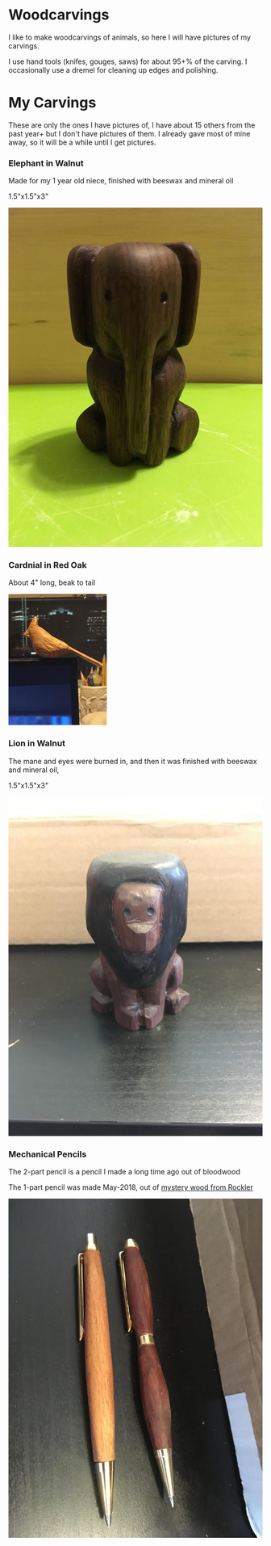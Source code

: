 # Woodcarvings
I like to make woodcarvings of animals, so here I will have pictures of my carvings.

I use hand tools (knifes, gouges, saws) for about 95+% of the carving. I occasionally use a dremel for cleaning up edges and polishing.


# My Carvings
These are only the ones I have pictures of, I have about 15 others from the past year+ but I don't have pictures of them. I already gave most of mine away, so it will be a while until I get pictures. 



### Elephant in Walnut
Made for my 1 year old niece, finished with beeswax and mineral oil

1.5"x1.5"x3"

![test](/Elephant.jpg)

### Cardnial in Red Oak
About 4" long, beak to tail

![test](/Cardinal.jpg)

### Lion in Walnut
The mane and eyes were burned in, and then it was finished with beeswax and mineral oil, 

1.5"x1.5"x3"

![test](/LionFront.jpg)

### Mechanical  Pencils
The 2-part pencil is a pencil I made a long time ago out of bloodwood

The 1-part pencil was made May-2018, out of [mystery wood from Rockler](http://www.rockler.com/12-pack-assorted-hardwood-pen-blanks)

![test](/Pencil2andBloodwood.jpg)
